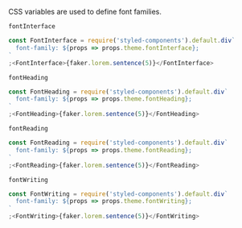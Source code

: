 CSS variables are used to define font families.

`fontInterface`

```js
const FontInterface = require('styled-components').default.div`
  font-family: ${props => props.theme.fontInterface};
`
;<FontInterface>{faker.lorem.sentence(5)}</FontInterface>
```

`fontHeading`

```js
const FontHeading = require('styled-components').default.div`
  font-family: ${props => props.theme.fontHeading};
`
;<FontHeading>{faker.lorem.sentence(5)}</FontHeading>
```

`fontReading`

```js
const FontReading = require('styled-components').default.div`
  font-family: ${props => props.theme.fontReading};
`
;<FontReading>{faker.lorem.sentence(5)}</FontReading>
```

`fontWriting`

```js
const FontWriting = require('styled-components').default.div`
  font-family: ${props => props.theme.fontWriting};
`
;<FontWriting>{faker.lorem.sentence(5)}</FontWriting>
```
